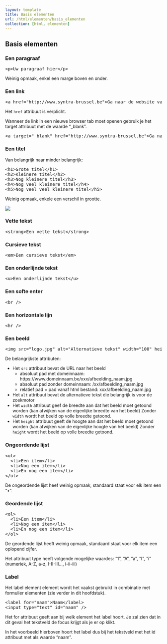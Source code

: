 ```yaml
---
layout: template
title: Basis elementen
url: /html/elementen/basis_elementen
collection: [html, elementen]
---
```


## Basis elementen

### Een paragraaf
<pre data-enlighter-language="html">
&lt;p&gt;Uw paragraaf hier&lt;/p&gt;
</pre>
Weinig opmaak, enkel een marge boven en onder.

### Een link
<pre data-enlighter-language="html">
&lt;a href=&quot;http://www.syntra-brussel.be&quot;&gt;Ga naar de website van Syntra&lt;/a&gt;
</pre>
Het <code>href</code> attribuut is verplicht.

Wanneer de link in een nieuwe browser tab moet openen gebruik je het target attribuut met de waarde “_blank”.

<pre data-enlighter-language="html">
&lt;a target=&quot;_blank&quot; href=&quot;http://www.syntra-brussel.be&quot;&gt;Ga naar de website van Syntra in een nieuwe tab&lt;/a&gt;
</pre>

### Een titel 

Van belangrijk naar minder belangrijk:
<pre data-enlighter-language="html">
&lt;h1&gt;Grote titel&lt;/h1&gt;
&lt;h2&gt;Kleinere titel&lt;/h2&gt;
&lt;h3&gt;Nog kleinere titel&lt;/h3&gt;
&lt;h4&gt;Nog veel kleinere titel&lt;/h4&gt;
&lt;h5&gt;Nog veel veel kleinere titel&lt;/h5&gt;
</pre>
Weinig opmaak, enkele een verschil in grootte.

<img src="{{ '/html/elementen/images/h1-h5.png' | relative_url}}" />

### Vette tekst
<pre data-enlighter-language="html">
&lt;strong&gt;Een vette tekst&lt;/strong&gt;
</pre>

### Cursieve tekst
<pre data-enlighter-language="html">
&lt;em&gt;Een cursieve tekst&lt;/em&gt;
</pre>

### Een onderlijnde tekst
<pre data-enlighter-language="html">
&lt;u&gt;Een onderlijnde tekst&lt;/u&gt;
</pre>

### Een softe enter
<pre data-enlighter-language="html">
&lt;br /&gt;
</pre>

### Een horizontale lijn
<pre data-enlighter-language="html">
&lt;hr /&gt;
</pre>

### Een beeld
<pre data-enlighter-language="html">
&lt;img src=&quot;logo.jpg&quot; alt=&quot;Alternatieve tekst&quot; width=&quot;100&quot; height=&quot;200&quot; /&gt;
</pre>

De belangrijkste attributen:
<ul>
    <li>
        Het <code>src</code> attribuut bevat de URL naar het beeld
        <ul>
        <li>absoluut pad met domeinnaam: https://www.domeinnaam.be/xxx/afbeelding_naam.jpg</li>
        <li>absoluut pad zonder domeinnaam: /xx/afbeelding_naam.jpg</li>
        <li>relatief pad = pad vanaf html bestand: xxx/afbeelding_naam.jpg</li>
        </ul>
    </li>
    <li>Het <code>alt</code> attribuut bevat de alternatieve tekst die belangrijk is voor de zoekmotor</li>
    <li>Het <code>width</code> attribuut geef de breedte aan dat het beeld moet getoond worden (kan afwijken van de eigenlijke breedte van het beeld)
    Zonder <code>width</code> wordt het beeld op volle breedte getoond.</li>
    <li>Het <code>height</code> attribuut geeft de hoogte aan dat het beeld moet getoond worden (kan afwijken van de eigenlijke hoogte van het beeld)
    Zonder <code>height</code> wordt het beeld op volle breedte getoond.</li>
</ul>

### Ongeordende lijst
<pre data-enlighter-language="html">
&lt;ul&gt; 
  &lt;li&gt;Een item&lt;/li&gt; 
  &lt;li&gt;Nog een item&lt;/li&gt; 
  &lt;li&gt;En nog een item&lt;/li&gt; 
&lt;/ul&gt;
</pre>
De ongeordende lijst heef weinig opmaak, standaard staat voor elk item een “•”.


### Geordende lijst
<pre data-enlighter-language="html">
&lt;ol&gt; 
  &lt;li&gt;Een item&lt;/li&gt; 
  &lt;li&gt;Nog een item&lt;/li&gt; 
  &lt;li&gt;En nog een item&lt;/li&gt; 
&lt;/ol&gt;
</pre>

De geordende lijst heeft weinig opmaak, standaard staat voor elk item een oplopend cijfer.

Het attribuut type heeft volgende mogelijke waardes: “1”, “A”, “a”, “I”, “i”
(numeriek, A-Z, a-z, I-II-III…, i-ii-iii)

### Label
Het label element element wordt het vaakst gebruikt in combinatie met formulier elementen (zie verder in dit hoofdstuk).

<pre data-enlighter-language="html">
&lt;label for=&quot;naam&quot;&gt;Naam&lt;/label&gt;
&lt;input type=&quot;text&quot; id=&quot;naam&quot; /&gt;
</pre>

Het for attribuut geeft aan bij welk element het label hoort. Je zal zien dat in dit geval het tekstveld de focus krijgt als je er op klikt.

In het voorbeeld hierboven hoort het label dus bij het tekstveld met het id attribuut met als waarde “naam”.